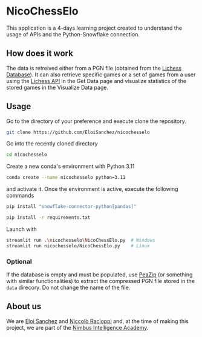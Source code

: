# NicoChessElo

This application is a 4-days learning project created to understand the usage of APIs and the Python-Snowflake connection.

## How does it work

The data is retreived either from a PGN file (obtained from the [Lichess Database](https://database.lichess.org/)). It can also retrieve specific games or a set of games from a user using the [Lichess API](https://lichess.org/api) in the Get Data page and visualize statistics of the stored games in the Visualize Data page.

## Usage

Go to the directory of your preference and execute clone the repository.

```bash
git clone https://github.com/EloiSanchez/nicochesselo
```

Go into the recently cloned directory

```bash
cd nicochesselo
```

Create a new conda's environment with Python 3.11

```bash
conda create --name nicochesselo python=3.11
```

and activate it. Once the environment is active, execute the following commands

```bash
pip install "snowflake-connector-python[pandas]"
```

```bash
pip install -r requirements.txt
```

Launch with

```bash
streamlit run .\nicochesselo\NicoChessElo.py  # Windows
streamlit run nicochesselo/NicoChessElo.py    # Linux
```

### Optional

If the database is empty and must be populated, use [PeaZip](https://peazip.github.io/) (or something with similar functionalities) to extract the compressed PGN file stored in the `data` direcory. Do not change the name of the file.

## About us

We are [Eloi Sanchez](https://github.com/EloiSanchez) and [Niccolò Racioppi](https://github.com/LoSputnik) and, at the time of making this project, we are part of the [Nimbus Intelligence Academy](https://nimbusintelligence.com/).
